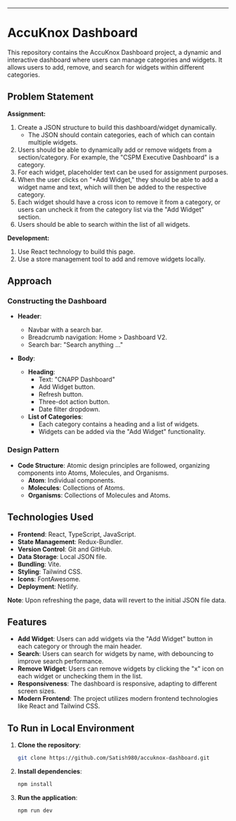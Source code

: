 ---

# AccuKnox Dashboard

This repository contains the AccuKnox Dashboard project, a dynamic and interactive dashboard where users can manage categories and widgets. It allows users to add, remove, and search for widgets within different categories.

## Problem Statement

**Assignment:**
1. Create a JSON structure to build this dashboard/widget dynamically.
    - The JSON should contain categories, each of which can contain multiple widgets.
2. Users should be able to dynamically add or remove widgets from a section/category. For example, the "CSPM Executive Dashboard" is a category.
3. For each widget, placeholder text can be used for assignment purposes.
4. When the user clicks on "+Add Widget," they should be able to add a widget name and text, which will then be added to the respective category.
5. Each widget should have a cross icon to remove it from a category, or users can uncheck it from the category list via the "Add Widget" section.
6. Users should be able to search within the list of all widgets.

**Development:**
1. Use React technology to build this page.
2. Use a store management tool to add and remove widgets locally.

## Approach

### Constructing the Dashboard

- **Header**:
    - Navbar with a search bar.
    - Breadcrumb navigation: Home > Dashboard V2.
    - Search bar: "Search anything ..."

- **Body**:
    - **Heading**:
        - Text: "CNAPP Dashboard"
        - Add Widget button.
        - Refresh button.
        - Three-dot action button.
        - Date filter dropdown.
    - **List of Categories**:
        - Each category contains a heading and a list of widgets.
        - Widgets can be added via the "Add Widget" functionality.

### Design Pattern

- **Code Structure**: Atomic design principles are followed, organizing components into Atoms, Molecules, and Organisms.
    - **Atom**: Individual components.
    - **Molecules**: Collections of Atoms.
    - **Organisms**: Collections of Molecules and Atoms.

## Technologies Used

- **Frontend**: React, TypeScript, JavaScript.
- **State Management**: Redux-Bundler.
- **Version Control**: Git and GitHub.
- **Data Storage**: Local JSON file.
- **Bundling**: Vite.
- **Styling**: Tailwind CSS.
- **Icons**: FontAwesome.
- **Deployment**: Netlify.

**Note**: Upon refreshing the page, data will revert to the initial JSON file data.

## Features

- **Add Widget**: Users can add widgets via the "Add Widget" button in each category or through the main header.
- **Search**: Users can search for widgets by name, with debouncing to improve search performance.
- **Remove Widget**: Users can remove widgets by clicking the "x" icon on each widget or unchecking them in the list.
- **Responsiveness**: The dashboard is responsive, adapting to different screen sizes.
- **Modern Frontend**: The project utilizes modern frontend technologies like React and Tailwind CSS.

## To Run in Local Environment

1. **Clone the repository**:
    ```bash
    git clone https://github.com/Satish980/accuknox-dashboard.git
    ```
2. **Install dependencies**:
    ```bash
    npm install
    ```
3. **Run the application**:
    ```bash
    npm run dev
    ```
